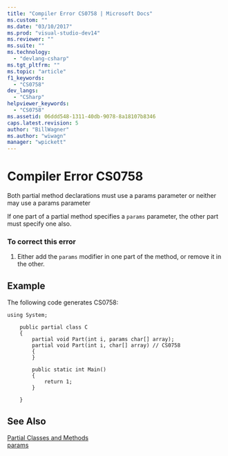 ```yaml
---
title: "Compiler Error CS0758 | Microsoft Docs"
ms.custom: ""
ms.date: "03/10/2017"
ms.prod: "visual-studio-dev14"
ms.reviewer: ""
ms.suite: ""
ms.technology: 
  - "devlang-csharp"
ms.tgt_pltfrm: ""
ms.topic: "article"
f1_keywords: 
  - "CS0758"
dev_langs: 
  - "CSharp"
helpviewer_keywords: 
  - "CS0758"
ms.assetid: 06ddd548-1311-40db-9078-8a18107b8346
caps.latest.revision: 5
author: "BillWagner"
ms.author: "wiwagn"
manager: "wpickett"
---
```

# Compiler Error CS0758
Both partial method declarations must use a params parameter or neither may use a params parameter  
  
 If one part of a partial method specifies a `params` parameter, the other part must specify one also.  
  
### To correct this error  
  
1.  Either add the `params` modifier in one part of the method, or remove it in the other.  
  
## Example  
 The following code generates CS0758:  
  
```  
using System;  
  
    public partial class C  
    {  
        partial void Part(int i, params char[] array);  
        partial void Part(int i, char[] array) // CS0758  
        {  
        }  
  
        public static int Main()  
        {  
            return 1;  
        }  
  
    }  
```  
  
## See Also  
 [Partial Classes and Methods](../../csharp/programming-guide/classes-and-structs/partial-classes-and-methods.md)   
 [params](../../csharp/language-reference/keywords/params.md)